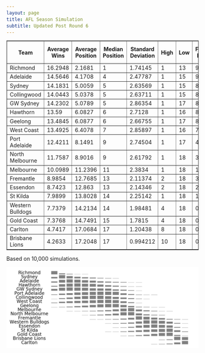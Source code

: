 ```yaml
---
layout: page
title: AFL Season Simulation
subtitle: Updated Post Round 6
---
```

<table border="1" class="dataframe">   <thead>     <tr style="text-align: center;">       <th>Team</th>       <th>Average Wins</th>       <th>Average Position</th>       <th>Median Position</th>       <th>Standard Deviation</th>       <th>High</th>       <th>Low</th>       <th>Finals Prob</th>       <th>Top 4 Prob</th>       <th>Minor Premier Prob</th>       <th>Bottom 4 Prob</th>       <th>Wooden Spoon Prob</th>       <th>Premiership Prob</th>     </tr>   </thead>   <tbody>     <tr>       <td>Richmond</td>       <td>16.2948</td>       <td>2.1681</td>       <td>1</td>       <td>1.74145</td>       <td>1</td>       <td>13</td>       <td>99.17</td>       <td>89.28</td>       <td>52.93</td>       <td>0</td>       <td>0</td>       <td>44.23</td>     </tr>     <tr>       <td>Adelaide</td>       <td>14.5646</td>       <td>4.1708</td>       <td>4</td>       <td>2.47787</td>       <td>1</td>       <td>15</td>       <td>93.35</td>       <td>61.46</td>       <td>11.39</td>       <td>0.01</td>       <td>0</td>       <td>11.06</td>     </tr>     <tr>       <td>Sydney</td>       <td>14.1831</td>       <td>5.0059</td>       <td>5</td>       <td>2.63569</td>       <td>1</td>       <td>15</td>       <td>88.76</td>       <td>47.22</td>       <td>7.35</td>       <td>0.02</td>       <td>0</td>       <td>7.36</td>     </tr>     <tr>       <td>Collingwood</td>       <td>14.0443</td>       <td>5.0378</td>       <td>5</td>       <td>2.63711</td>       <td>1</td>       <td>15</td>       <td>88.82</td>       <td>46.97</td>       <td>6.45</td>       <td>0.05</td>       <td>0</td>       <td>9.79</td>     </tr>     <tr>       <td>GW Sydney</td>       <td>14.2302</td>       <td>5.0789</td>       <td>5</td>       <td>2.86354</td>       <td>1</td>       <td>17</td>       <td>85.9</td>       <td>47.37</td>       <td>9.82</td>       <td>0.04</td>       <td>0</td>       <td>9.83</td>     </tr>     <tr>       <td>Hawthorn</td>       <td>13.59</td>       <td>6.0827</td>       <td>6</td>       <td>2.7128</td>       <td>1</td>       <td>16</td>       <td>80.41</td>       <td>30.47</td>       <td>3.34</td>       <td>0.17</td>       <td>0</td>       <td>5.69</td>     </tr>     <tr>       <td>Geelong</td>       <td>13.4845</td>       <td>6.0877</td>       <td>6</td>       <td>2.66755</td>       <td>1</td>       <td>17</td>       <td>80.72</td>       <td>29.6</td>       <td>3.32</td>       <td>0.09</td>       <td>0</td>       <td>5.41</td>     </tr>     <tr>       <td>West Coast</td>       <td>13.4925</td>       <td>6.4078</td>       <td>7</td>       <td>2.85897</td>       <td>1</td>       <td>16</td>       <td>74.43</td>       <td>27.83</td>       <td>3.84</td>       <td>0.09</td>       <td>0</td>       <td>2.89</td>     </tr>     <tr>       <td>Port Adelaide</td>       <td>12.4211</td>       <td>8.1491</td>       <td>9</td>       <td>2.74504</td>       <td>1</td>       <td>17</td>       <td>49.64</td>       <td>11.58</td>       <td>1.07</td>       <td>0.57</td>       <td>0</td>       <td>2.24</td>     </tr>     <tr>       <td>North Melbourne</td>       <td>11.7587</td>       <td>8.9016</td>       <td>9</td>       <td>2.61792</td>       <td>1</td>       <td>18</td>       <td>38.39</td>       <td>6.55</td>       <td>0.44</td>       <td>1.3</td>       <td>0.02</td>       <td>1.29</td>     </tr>     <tr>       <td>Melbourne</td>       <td>10.0989</td>       <td>11.2396</td>       <td>11</td>       <td>2.3834</td>       <td>1</td>       <td>18</td>       <td>11.01</td>       <td>1.2</td>       <td>0.04</td>       <td>7.98</td>       <td>0.1</td>       <td>0.12</td>     </tr>     <tr>       <td>Fremantle</td>       <td>8.9854</td>       <td>12.7685</td>       <td>13</td>       <td>2.11374</td>       <td>2</td>       <td>18</td>       <td>3.15</td>       <td>0.18</td>       <td>0</td>       <td>20.06</td>       <td>0.32</td>       <td>0.02</td>     </tr>     <tr>       <td>Essendon</td>       <td>8.7423</td>       <td>12.863</td>       <td>13</td>       <td>2.14346</td>       <td>2</td>       <td>18</td>       <td>2.95</td>       <td>0.14</td>       <td>0</td>       <td>22.85</td>       <td>0.52</td>       <td>0.05</td>     </tr>     <tr>       <td>St Kilda</td>       <td>7.9899</td>       <td>13.8028</td>       <td>14</td>       <td>2.25142</td>       <td>1</td>       <td>18</td>       <td>1.9</td>       <td>0.12</td>       <td>0.01</td>       <td>42.02</td>       <td>2.39</td>       <td>0.01</td>     </tr>     <tr>       <td>Western Bulldogs</td>       <td>7.7379</td>       <td>14.2134</td>       <td>14</td>       <td>1.98481</td>       <td>4</td>       <td>18</td>       <td>0.97</td>       <td>0.02</td>       <td>0</td>       <td>49.13</td>       <td>2.28</td>       <td>0.01</td>     </tr>     <tr>       <td>Gold Coast</td>       <td>7.3768</td>       <td>14.7491</td>       <td>15</td>       <td>1.7815</td>       <td>4</td>       <td>18</td>       <td>0.41</td>       <td>0.01</td>       <td>0</td>       <td>62.58</td>       <td>2.19</td>       <td>0</td>     </tr>     <tr>       <td>Carlton</td>       <td>4.7417</td>       <td>17.0684</td>       <td>17</td>       <td>1.20438</td>       <td>8</td>       <td>18</td>       <td>0.02</td>       <td>0</td>       <td>0</td>       <td>95.54</td>       <td>45.71</td>       <td>0</td>     </tr>     <tr>       <td>Brisbane Lions</td>       <td>4.2633</td>       <td>17.2048</td>       <td>17</td>       <td>0.994212</td>       <td>10</td>       <td>18</td>       <td>0</td>       <td>0</td>       <td>0</td>       <td>97.5</td>       <td>46.47</td>       <td>0</td>     </tr>   </tbody> </table>
<p>Based on 10,000 simulations.</p>

<img src="/img/histogram.png"/>